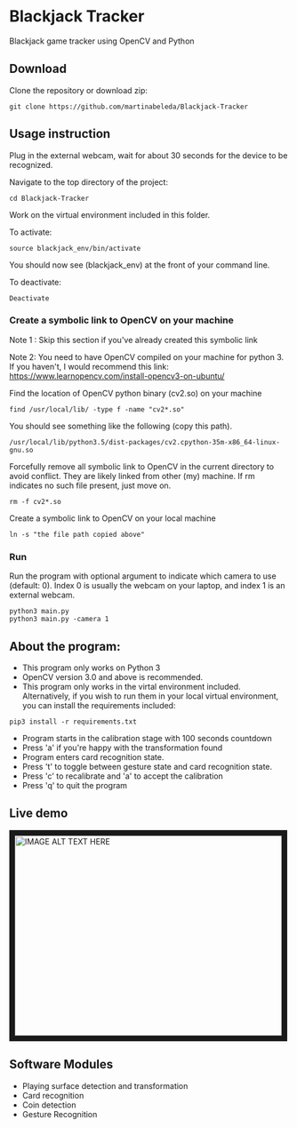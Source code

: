 # Blackjack Tracker
Blackjack game tracker using OpenCV and Python

## Download
Clone the repository or download zip:
```
git clone https://github.com/martinabeleda/Blackjack-Tracker
```
## Usage instruction
Plug in the external webcam, wait for about 30 seconds for the device to be recognized.

Navigate to the top directory of the project:
```
cd Blackjack-Tracker
```

Work on the virtual environment included in this folder.

To activate:
```
source blackjack_env/bin/activate
```
You should now see (blackjack_env) at the front of your command line.

To deactivate:
```
Deactivate
```

### Create a symbolic link to OpenCV on your machine
Note 1 : Skip this section if you've already created this symbolic link

Note 2: You need to have OpenCV compiled on your machine for python 3. If you haven't, I would recommend this link:
https://www.learnopencv.com/install-opencv3-on-ubuntu/

Find the location of OpenCV python binary (cv2.so) on your machine
```
find /usr/local/lib/ -type f -name "cv2*.so"
```

You should see something like the following (copy this path). 
```
/usr/local/lib/python3.5/dist-packages/cv2.cpython-35m-x86_64-linux-gnu.so
```

Forcefully remove all symbolic link to OpenCV in the current directory to avoid conflict. They are likely linked from other (my) machine. If rm indicates no such file present, just move on.
```
rm -f cv2*.so
```

Create a symbolic link to OpenCV on your local machine
```
ln -s "the file path copied above"
```

### Run
Run the program with optional argument to indicate which camera to use (default: 0). Index 0 is usually the webcam on your laptop, and index 1 is an external webcam.
```
python3 main.py
python3 main.py -camera 1
```

## About the program:
* This program only works on Python 3
* OpenCV version 3.0 and above is recommended.
* This program only works in the virtal environment included. Alternatively, if you wish to run them in your local virtual environment, you can install the requirements included:
```
pip3 install -r requirements.txt
```
* Program starts in the calibration stage with 100 seconds countdown 
* Press 'a' if you're happy with the transformation found
* Program enters card recognition state.
* Press 't' to toggle between gesture state and card recognition state.
* Press 'c' to recalibrate and 'a' to accept the calibration
* Press 'q' to quit the program

## Live demo
<a href="http://www.youtube.com/watch?feature=player_embedded&v=uAGf70MoNyM
" target="_blank"><img src="http://img.youtube.com/vi/uAGf70MoNyM/0.jpg" 
alt="IMAGE ALT TEXT HERE" width="480" height="360" border="10" /></a>

## Software Modules
* Playing surface detection and transformation
* Card recognition
* Coin detection
* Gesture Recognition
